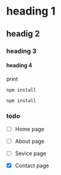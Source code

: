 # heading 1
## headig 2
### heading 3
#### heading 4
print 

`npm install`

`npm install`

### todo
- [ ] Home page

- [ ] About page

- [ ] Sevice page

- [x] Contact page